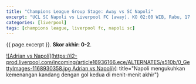 ```yaml
---
title: "Champions League Group Stage: Away vs SC Napoli"
excerpt: "UCL SC Napoli vs Liverpool FC [away]. KO 02:00 WIB, Rabu, 17 September 2019"
categories: [liverpool]
tags: [champions league, liverpool fc, napoli sc]
---
```

{{ page.excerpt }}. **Skor akhir: 0-2**.

[![Adrian vs Napoli](https://i2-prod.liverpool.com/incoming/article16936166.ece/ALTERNATES/s510b/0_GettyImages-1168930358.jpg Adrian vs Napoli)](https://i2-prod.liverpool.com/incoming/article16936166.ece/ALTERNATES/s810/0_GettyImages-1168930358.jpg){: title="Napoli mengukuhkan kemenangan kandang dengan gol kedua di menit-menit akhir"}
